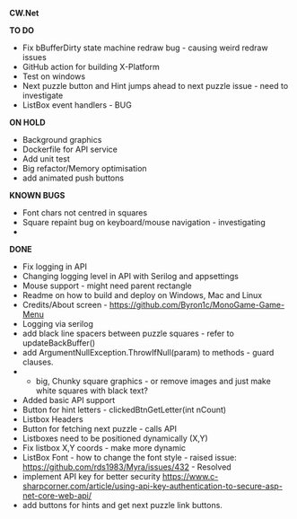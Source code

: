 ﻿**CW.Net**

**TO DO**
* Fix bBufferDirty state machine redraw bug - causing weird redraw issues
* GitHub action for building X-Platform
* Test on windows 
* Next puzzle button and Hint jumps ahead to next puzzle issue - need to investigate 
* ListBox event handlers - BUG

**ON HOLD**
* Background graphics
* Dockerfile for API service 
* Add unit test 
* Big refactor/Memory optimisation
* add animated push buttons

**KNOWN BUGS**
* Font chars not centred in squares
* Square repaint bug on keyboard/mouse navigation - investigating
* 


**DONE**
* Fix logging in API 
* Changing logging level in API with Serilog and appsettings
* Mouse support - might need parent rectangle 
* Readme on how to build and deploy on Windows, Mac and Linux
* Credits/About screen - https://github.com/Byron1c/MonoGame-Game-Menu
* Logging via serilog
* add black line spacers between puzzle squares - refer to updateBackBuffer()
* add ArgumentNullException.ThrowIfNull(param) to methods - guard clauses.
* * big, Chunky square graphics - or remove images and just make white squares with black text?
* Added basic API support
* Button for hint letters - clickedBtnGetLetter(int nCount)
* Listbox Headers 
* Button for fetching next puzzle - calls API
* Listboxes need to be positioned dynamically (X,Y)
* Fix listbox X,Y coords - make more dynamic 
* ListBox Font - how to change the font style - raised issue: https://github.com/rds1983/Myra/issues/432 - Resolved 
* implement API key for better security https://www.c-sharpcorner.com/article/using-api-key-authentication-to-secure-asp-net-core-web-api/
* add buttons for hints and get next puzzle link buttons. 
